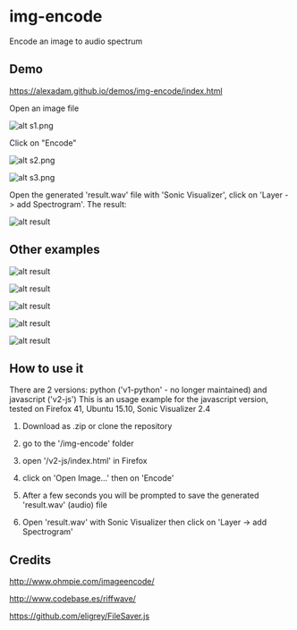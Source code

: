 img-encode
==========

Encode an image to audio spectrum

## Demo

https://alexadam.github.io/demos/img-encode/index.html

Open an image file

![alt s1.png](https://github.com/alexadam/img-encode/blob/master/s1.png?raw=true "s1.png")

Click on "Encode"

![alt s2.png](https://github.com/alexadam/img-encode/blob/master/s2.png?raw=true "s2.png")

![alt s3.png](https://github.com/alexadam/img-encode/blob/master/s3.png?raw=true "s3.png")

 Open the generated 'result.wav' file with 'Sonic Visualizer', click on 'Layer -> add Spectrogram'. The result:

![alt result](https://github.com/alexadam/img-encode/blob/master/spec6.png?raw=true "spec6.png")

## Other examples

![alt result](https://github.com/alexadam/img-encode/blob/master/spec1.png?raw=true "spec1.png")

![alt result](https://github.com/alexadam/img-encode/blob/master/spec2.png?raw=true "spec2.png")

![alt result](https://github.com/alexadam/img-encode/blob/master/spec3.png?raw=true "spec3.png")

![alt result](https://github.com/alexadam/img-encode/blob/master/spec4.png?raw=true "spec4.png")

![alt result](https://github.com/alexadam/img-encode/blob/master/spec5.png?raw=true "spec5.png")

## How to use it

There are 2 versions: python ('v1-python' - no longer maintained) and javascript ('v2-js')
This is an usage example for the javascript version, tested on Firefox 41, Ubuntu 15.10, Sonic Visualizer 2.4

1. Download as .zip or clone the repository

2. go to the '/img-encode' folder

3. open '/v2-js/index.html' in Firefox

4. click on 'Open Image...' then on 'Encode'

5. After a few seconds you will be prompted to save the generated 'result.wav' (audio) file

6. Open 'result.wav' with Sonic Visualizer then click on 'Layer -> add Spectrogram'

## Credits

http://www.ohmpie.com/imageencode/

http://www.codebase.es/riffwave/

https://github.com/eligrey/FileSaver.js
